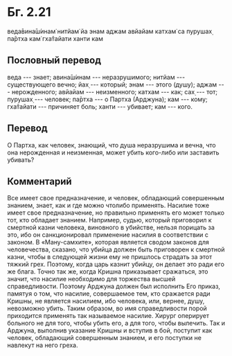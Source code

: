 # Бг. 2.21

веда̄вина̄ш́инам̇ нитйам̇ йа энам аджам авйайам катхам̇ са пурушах̣ па̄ртха кам̇
гха̄тайати ханти кам

## Пословный перевод

веда --- знает; авина̄ш́инам --- неразрушимого; нитйам --- существующего
вечно; йах̣ --- который; энам --- этого (душу); аджам --- нерожденного;
авйайам --- неизменного; катхам --- как; сах̣ --- тот; пурушах̣ ---
человек; па̄ртха --- о Партха (Арджуна); кам --- кому; гха̄тайати ---
причиняет боль; ханти --- убивает; кам --- кого.

## Перевод

О Партха, как человек, знающий, что душа неразрушима и вечна, что она
нерожденная и неизменная, может убить кого-либо или заставить убивать?

## Комментарий

Все имеет свое предназначение, и человек, обладающий совершенным
знанием, знает, как и где можно чтолибо применять. Насилие тоже имеет
свое предназначение, но правильно применять его может только тот, кто
обладает знанием. Например, судью, который приговорил к смертной казни
человека, виновного в убийстве, нельзя порицать за это, ибо он
санкционировал применение насилия в соответствии с законом. В
«Ману-самхите», которая является сводом законов для человечества,
сказано, что убийца должен быть приговорен к смертной казни, чтобы в
следующей жизни ему не пришлось страдать за этот тяжкий грех. Поэтому,
когда царь казнит убийцу, он делает это ради его же блага. Точно так же,
когда Кришна приказывает сражаться, это значит, что насилие необходимо
для торжества высшей справедливости. Поэтому Арджуна должен был
исполнить Его приказ, памятуя о том, что насилие, совершаемое тем, кто
сражается ради Кришны, не является насилием, ибо человека, или, вернее,
душу, невозможно убить. Таким образом, во имя справедливости порой
приходится применять так называемое насилие. Хирург оперирует больного
не для того, чтобы убить его, а для того, чтобы вылечить. Так и Арджуна,
выполнив указание Кришны и вступив в бой, поступит как человек,
обладающий совершенным знанием, и его поступки не навлекут на него
греха.
